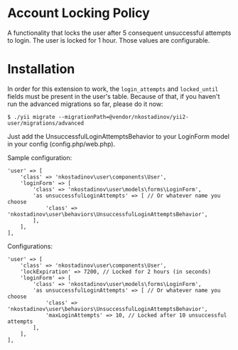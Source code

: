 # Account Locking Policy

A functionality that locks the user after 5 consequent unsuccessful attempts to login. The user is locked for 1 hour. 
Those values are configurable.

# Installation

In order for this extension to work, the `login_attempts` and `locked_until` fields must be present in the user's table. 
Because of that, if you haven't run the advanced migrations so far, please do it now:

```
$ ./yii migrate --migrationPath=@vendor/nkostadinov/yii2-user/migrations/advanced 
```

Just add the UnsuccessfulLoginAttemptsBehavior to your LoginForm model in your config (config.php/web.php).

Sample configuration:

```
'user' => [
    'class' => 'nkostadinov\user\components\User',
    'loginForm' => [
        'class' => 'nkostadinov\user\models\forms\LoginForm',
        'as unsuccessfulLoginAttempts' => [ // Or whatever name you choose
            'class' => 'nkostadinov\user\behaviors\UnsuccessfulLoginAttemptsBehavior',
        ],
    ],
],
```

Configurations:

```
'user' => [
    'class' => 'nkostadinov\user\components\User',
    'lockExpiration' => 7200, // Locked for 2 hours (in seconds)
    'loginForm' => [
        'class' => 'nkostadinov\user\models\forms\LoginForm',
        'as unsuccessfulLoginAttempts' => [ // Or whatever name you choose
            'class' => 'nkostadinov\user\behaviors\UnsuccessfulLoginAttemptsBehavior',
            'maxLoginAttempts' => 10, // Locked after 10 unsuccessful attempts
        ],
    ],
],
```

